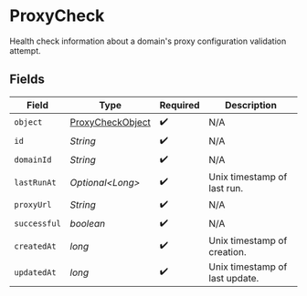 # ProxyCheck

Health check information about a domain's proxy configuration validation attempt.


## Fields

| Field                                                           | Type                                                            | Required                                                        | Description                                                     |
| --------------------------------------------------------------- | --------------------------------------------------------------- | --------------------------------------------------------------- | --------------------------------------------------------------- |
| `object`                                                        | [ProxyCheckObject](../../models/components/ProxyCheckObject.md) | :heavy_check_mark:                                              | N/A                                                             |
| `id`                                                            | *String*                                                        | :heavy_check_mark:                                              | N/A                                                             |
| `domainId`                                                      | *String*                                                        | :heavy_check_mark:                                              | N/A                                                             |
| `lastRunAt`                                                     | *Optional\<Long>*                                               | :heavy_check_mark:                                              | Unix timestamp of last run.<br/>                                |
| `proxyUrl`                                                      | *String*                                                        | :heavy_check_mark:                                              | N/A                                                             |
| `successful`                                                    | *boolean*                                                       | :heavy_check_mark:                                              | N/A                                                             |
| `createdAt`                                                     | *long*                                                          | :heavy_check_mark:                                              | Unix timestamp of creation.<br/>                                |
| `updatedAt`                                                     | *long*                                                          | :heavy_check_mark:                                              | Unix timestamp of last update.<br/>                             |